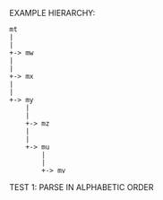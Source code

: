 

EXAMPLE HIERARCHY:

    mt
    |
    |
    +-> mw
    |
    |
    +-> mx
    |
    |
    +-> my
        |
        |
        +-> mz
        |
        |
        +-> mu
            |
            |
            +-> mv

TEST 1: PARSE IN ALPHABETIC ORDER
